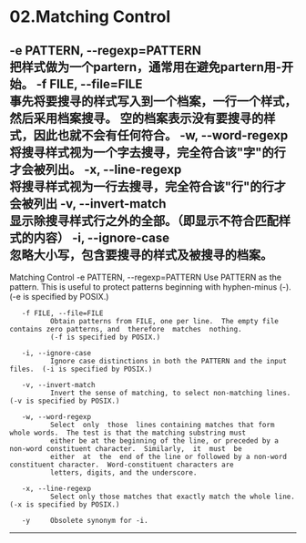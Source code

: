 # 02.Matching Control

-e  PATTERN, --regexp=PATTERN      
         把样式做为一个partern，通常用在避免partern用-开始。
-f FILE, --file=FILE        
         事先将要搜寻的样式写入到一个档案，一行一个样式，然后采用档案搜寻。
         空的档案表示没有要搜寻的样式，因此也就不会有任何符合。
-w, --word-regexp                  
         将搜寻样式视为一个字去搜寻，完全符合该"字"的行才会被列出。
-x, --line-regexp            
         将搜寻样式视为一行去搜寻，完全符合该"行"的行才会被列出
-v, --invert-match           
         显示除搜寻样式行之外的全部。（即显示不符合匹配样式的内容）
-i, --ignore-case            
         忽略大小写，包含要搜寻的样式及被搜寻的档案。
----------------------------------------------------------------------------------------------------------------------------
Matching Control
       -e PATTERN, --regexp=PATTERN
              Use PATTERN as the pattern.  This is useful to protect patterns beginning with hyphen-minus (-).  (-e is specified
              by POSIX.)

       -f FILE, --file=FILE
              Obtain patterns from FILE, one per line.  The empty file contains zero patterns, and  therefore  matches  nothing.
              (-f is specified by POSIX.)

       -i, --ignore-case
              Ignore case distinctions in both the PATTERN and the input files.  (-i is specified by POSIX.)

       -v, --invert-match
              Invert the sense of matching, to select non-matching lines.  (-v is specified by POSIX.)

       -w, --word-regexp
              Select  only  those  lines containing matches that form whole words.  The test is that the matching substring must
              either be at the beginning of the line, or preceded by a non-word constituent character.  Similarly,  it  must  be
              either  at  the  end of the line or followed by a non-word constituent character.  Word-constituent characters are
              letters, digits, and the underscore.

       -x, --line-regexp
              Select only those matches that exactly match the whole line.  (-x is specified by POSIX.)

       -y     Obsolete synonym for -i.
----------------------------------------------------------------------------------------------------------------------------


